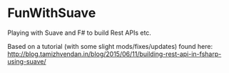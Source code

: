 # FunWithSuave
Playing with Suave and F# to build Rest APIs etc.

Based on a tutorial (with some slight mods/fixes/updates) found here:
  http://blog.tamizhvendan.in/blog/2015/06/11/building-rest-api-in-fsharp-using-suave/
